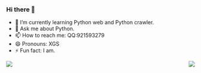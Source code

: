 ### Hi there 👋

[comment]: <> (- 🔭 I’m currently working on ...)

[comment]: <> (- 👯 I’m looking to collaborate on ...)

[comment]: <> (- 🤔 I’m looking for help with ...)

- 🌱 I’m currently learning Python web and Python crawler.
- 💬 Ask me about Python.
- 📫 How to reach me: QQ:921593279
- 😄 Pronouns: XGS
- ⚡ Fun fact: I am.

<img align="left" src="https://github-readme-stats-wine-delta-32.vercel.app/api?username=XGSClear7&count_private=true&show_icons=true&theme=graywhite">

<img align="right" src="https://github-readme-stats-wine-delta-32.vercel.app/api/top-langs?username=XGSClear7">
